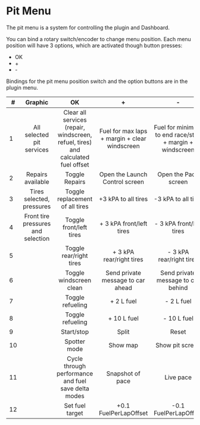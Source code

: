 # Pit Menu

The pit menu is a system for controlling the plugin and Dashboard.&#x20;

You can bind a rotary switch/encoder to change menu position. Each menu position will have 3 options, which are activated though button presses:

* OK
* \+
* \-

Bindings for the pit menu position switch and the option buttons are in the plugin menu.&#x20;



| #  |               Graphic              |                                         OK                                        |                       +                       |                             -                            |
| -- | :--------------------------------: | :-------------------------------------------------------------------------------: | :-------------------------------------------: | :------------------------------------------------------: |
| 1  |      All selected pit services     | Clear all services (repair, windscreen, refuel, tires) and calculated fuel offset | Fuel for max laps + margin + clear windscreen | Fuel for minimum to end race/stint + margin + windscreen |
| 2  |          Repairs available         |                                   Toggle Repairs                                  |         Open the Launch Control screen        |                   Open the Pace screen                   |
| 3  |      Tires selected, pressures     |                          Toggle replacement of all tires                          |              +3 kPA to all tires              |                    -3 kPA to all tires                   |
| 4  | Front tire pressures and selection |                              Toggle front/left tires                              |            + 3 kPA front/left tires           |                 - 3 kPA front/left tires                 |
| 5  |                                    |                              Toggle rear/right tires                              |            + 3 kPA rear/right tires           |                 - 3 kPA rear/right tires                 |
| 6  |                                    |                              Toggle windscreen clean                              |       Send private message to car ahead       |            Send private message to car behind            |
| 7  |                                    |                                  Toggle refueling                                 |                   + 2 L fuel                  |                        - 2 L fuel                        |
| 8  |                                    |                                  Toggle refueling                                 |                  + 10 L fuel                  |                        - 10 L fuel                       |
| 9  |                                    |                                     Start/stop                                    |                     Split                     |                           Reset                          |
| 10 |                                    |                                    Spotter mode                                   |                    Show map                   |                      Show pit screen                     |
| 11 |                                    |                Cycle through performance and fuel save delta modes                |                Snapshot of pace               |                         Live pace                        |
| 12 |                                    |                                  Set fuel target                                  |             +0.1 FuelPerLapOffset             |                   -0.1 FuelPerLapOffset                  |
